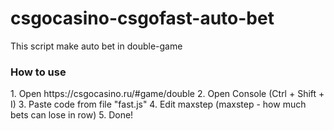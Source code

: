 # csgocasino-csgofast-auto-bet
This script make auto bet in double-game
<h3>How to use</h3>
1. Open https://csgocasino.ru/#game/double
2. Open Console (Ctrl + Shift + I)
3. Paste code from file "fast.js"
4. Edit maxstep (maxstep - how much bets can lose in row)
5. Done!
